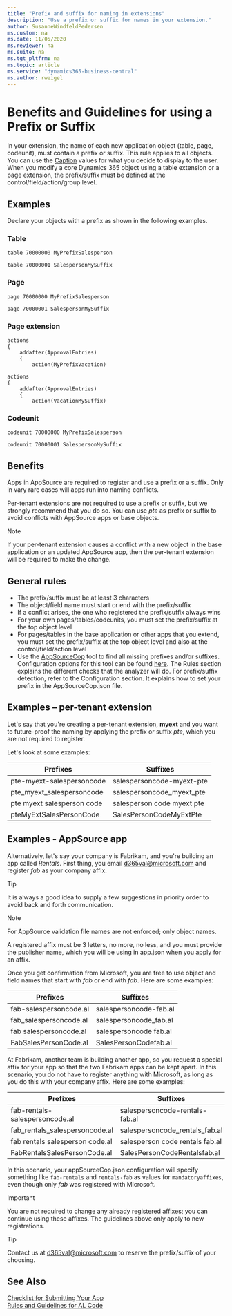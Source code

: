 ```yaml
---
title: "Prefix and suffix for naming in extensions"
description: "Use a prefix or suffix for names in your extension."
author: SusanneWindfeldPedersen
ms.custom: na
ms.date: 11/05/2020
ms.reviewer: na
ms.suite: na
ms.tgt_pltfrm: na
ms.topic: article
ms.service: "dynamics365-business-central"
ms.author: rweigel
---
```


# Benefits and Guidelines for using a Prefix or Suffix

In your extension, the name of each new application object (table, page, codeunit), must contain a prefix or suffix. This rule applies to all objects. You can use the [Caption](../developer/properties/devenv-caption-property.md) values for what you decide to display to the user. When you modify a core Dynamics 365 object using a table extension or a page extension, the prefix/suffix must be defined at the control/field/action/group level.

## Examples

Declare your objects with a prefix as shown in the following examples.

### Table

```AL
table 70000000 MyPrefixSalesperson
```

```AL
table 70000001 SalespersonMySuffix
```

### Page

```AL
page 70000000 MyPrefixSalesperson
```

```
page 70000001 SalespersonMySuffix
```

### Page extension

```AL
actions
{
    addafter(ApprovalEntries)
    {
        action(MyPrefixVacation)
```

```AL
actions
{
    addafter(ApprovalEntries)
    {
        action(VacationMySuffix)
```

### Codeunit

```AL
codeunit 70000000 MyPrefixSalesperson
```

```AL
codeunit 70000001 SalespersonMySuffix
```

## Benefits

Apps in AppSource are required to register and use a prefix or a suffix. Only in vary rare cases will apps run into naming conflicts.  

Per-tenant extensions are not required to use a prefix or suffix, but we strongly recommend that you do so. You can use *pte* as prefix or suffix to avoid conflicts with AppSource apps or base objects.  

> [!NOTE]
> If your per-tenant extension causes a conflict with a new object in the base application or an updated AppSource app, then the per-tenant extension will be required to make the change.

## General rules

- The prefix/suffix must be at least 3 characters
- The object/field name must start or end with the prefix/suffix
- If a conflict arises, the one who registered the prefix/suffix always wins
- For your own pages/tables/codeunits, you must set the prefix/suffix at the top object level
- For pages/tables in the base application or other apps that you extend, you must set the prefix/suffix at the top object level and also at the control/field/action level
- Use the [AppSourceCop](../developer/devenv-using-code-analysis-tool.md) tool to find all missing prefixes and/or suffixes. Configuration options for this tool can be found [here](../developer/analyzers/appsourcecop.md). The Rules section explains the different checks that the analyzer will do. For prefix/suffix detection, refer to the Configuration section. It explains how to set your prefix in the AppSourceCop.json file.

## Examples – per-tenant extension

Let's say that you're creating a per-tenant extension, **myext** and you want to future-proof the naming by applying the prefix or suffix *pte*, which you are not required to register.  

Let's look at some examples:

| Prefixes                   | Suffixes                   |
|----------------------------|----------------------------|
| pte-myext-salespersoncode  | salespersoncode-myext-pte  |
| pte_myext_salespersoncode  | salespersoncode_myext_pte  |
| pte myext salesperson code | salesperson code myext pte |
| pteMyExtSalesPersonCode    | SalesPersonCodeMyExtPte    |

## Examples - AppSource app

Alternatively, let's say your company is Fabrikam, and you're building an app called *Rentals*. First thing, you email [d365val@microsoft.com](mailto:d365val@microsoft.com) and register *fab* as your company affix.  

> [!TIP]
> It is always a good idea to supply a few suggestions in priority order to avoid back and forth communication.

> [!NOTE]  
> For AppSource validation file names are not enforced; only object names.

A registered affix must be 3 letters, no more, no less, and you must provide the publisher name, which you will be using in app.json when you apply for an affix.  

Once you get confirmation from Microsoft, you are free to use object and field names that start with *fab* or end with *fab*. Here are some examples:

| Prefixes               | Suffixes               |
|------------------------|------------------------|
| fab-salespersoncode.al | salespersoncode-fab.al |
| fab_salespersoncode.al | salespersoncode_fab.al |
| fab salespersoncode.al | salespersoncode fab.al |
| FabSalesPersonCode.al  | SalesPersonCodefab.al  |

At Fabrikam, another team is building another app, so you request a special affix for your app so that the two Fabrikam apps can be kept apart. In this scenario, you do not have to register anything with Microsoft, as long as you do this with your company affix. Here are some examples:

| Prefixes               | Suffixes               |
|------------------------|------------------------|
|fab-rentals-salespersoncode.al|salespersoncode-rentals-fab.al|
|fab_rentals_salespersoncode.al|salespersoncode_rentals_fab.al|
|fab rentals salesperson code.al|salesperson code rentals fab.al|
|FabRentalsSalesPersonCode.al|SalesPersonCodeRentalsfab.al|

In this scenario, your appSourceCop.json configuration will specify something like `fab-rentals` and `rentals-fab` as values for `mandatoryaffixes`, even though only *fab* was registered with Microsoft.

> [!IMPORTANT]  
> You are not required to change any already registered affixes; you can continue using these affixes. The guidelines above only apply to new registrations.

> [!TIP]
> Contact us at [d365val@microsoft.com](mailto:d365val@microsoft.com) to reserve the prefix/suffix of your choosing.

## See Also

[Checklist for Submitting Your App](../developer/devenv-checklist-submission.md)  
[Rules and Guidelines for AL Code](apptest-overview.md)  